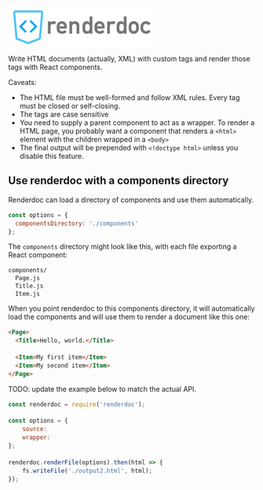 ![](renderdoc.png)

Write HTML documents (actually, XML) with custom tags and render those tags with React components.

Caveats:

- The HTML file must be well-formed and follow XML rules. Every tag must be closed or self-closing.
- The tags are case sensitive
- You need to supply a parent component to act as a wrapper. To render a HTML page, you probably want a component that renders a `<html>` element with the children wrapped in a `<body>`
- The final output will be prepended with `<!doctype html>` unless you disable this feature.

## Use renderdoc with a components directory

Renderdoc can load a directory of components and use them automatically.

```js
const options = {
  componentsDirectory: './components'
};
```

The `components` directory might look like this, with each file exporting a React component:

```
components/
  Page.js
  Title.js
  Item.js
```

When you point renderdoc to this components directory, it will automatically load the components and will use them to render a document like this one:

```html
<Page>
  <Title>Hello, world.</Title>

  <Item>My first item</Item>
  <Item>My second item</Item>
</Page>
```

TODO: update the example below to match the actual API.

```js
const renderdoc = require('renderdoc');

const options = {
    source:
    wrapper:
};

renderdoc.renderFile(options).then(html => {
    fs.writeFile('./output2.html', html);
});
```
